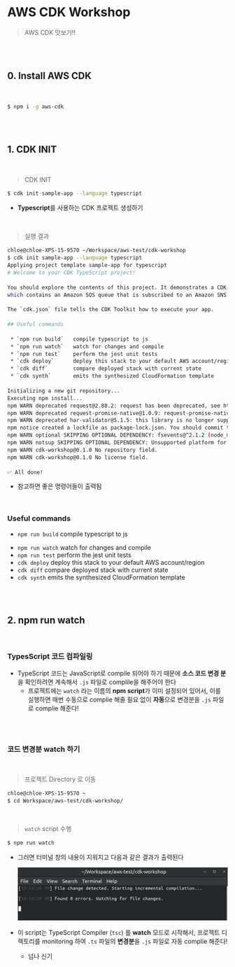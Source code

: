 # AWS CDK Workshop

> AWS CDK 맛보기!!

<br>

<br>

## 0. Install AWS CDK

<br>

```bash
$ npm i -g aws-cdk
```

<br>

<br>

## 1. CDK INIT

<br>

> CDK INIT

```bash
$ cdk init sample-app --language typescript
```

- **Typescript**를 사용하는 CDK 프로젝트 생성하기

<br>

> 실행 결과

```bash
chloe@chloe-XPS-15-9570 ~/Workspace/aws-test/cdk-workshop
$ cdk init sample-app --language typescript
Applying project template sample-app for typescript
# Welcome to your CDK TypeScript project!

You should explore the contents of this project. It demonstrates a CDK app with an instance of a stack (`CdkWorkshopStack`)
which contains an Amazon SQS queue that is subscribed to an Amazon SNS topic.

The `cdk.json` file tells the CDK Toolkit how to execute your app.

## Useful commands

 * `npm run build`   compile typescript to js
 * `npm run watch`   watch for changes and compile
 * `npm run test`    perform the jest unit tests
 * `cdk deploy`      deploy this stack to your default AWS account/region
 * `cdk diff`        compare deployed stack with current state
 * `cdk synth`       emits the synthesized CloudFormation template

Initializing a new git repository...
Executing npm install...
npm WARN deprecated request@2.88.2: request has been deprecated, see https://github.com/request/request/issues/3142
npm WARN deprecated request-promise-native@1.0.9: request-promise-native has been deprecated because it extends the now deprecated request package, see https://github.com/request/request/issues/3142
npm WARN deprecated har-validator@5.1.5: this library is no longer supported
npm notice created a lockfile as package-lock.json. You should commit this file.
npm WARN optional SKIPPING OPTIONAL DEPENDENCY: fsevents@^2.1.2 (node_modules/jest-haste-map/node_modules/fsevents):
npm WARN notsup SKIPPING OPTIONAL DEPENDENCY: Unsupported platform for fsevents@2.1.3: wanted {"os":"darwin","arch":"any"} (current: {"os":"linux","arch":"x64"})
npm WARN cdk-workshop@0.1.0 No repository field.
npm WARN cdk-workshop@0.1.0 No license field.

✅ All done!
```

- 참고하면 좋은 명령어들이 출력됨

<br>

### Useful commands

- `npm run build`   compile typescript to js
 * `npm run watch`   watch for changes and compile
 * `npm run test`    perform the jest unit tests
 * `cdk deploy`      deploy this stack to your default AWS account/region
 * `cdk diff`        compare deployed stack with current state
 * `cdk synth`       emits the synthesized CloudFormation template

<br>

<br>

## 2. npm run watch

<br>

### TypesScript 코드 컴파일링

- TypeScript 코드는 JavaScript로 compile 되어야 하기 때문에 **소스 코드 변경 분**을 확인하려면 계속해서 `.js` 파일로 complile을 해주어야 한다
  - 프로젝트에는 `watch` 라는 이름의 **npm script**가 이미 설정되어 있어서, 이를 실행하면 매번 수동으로 complie 해줄 필요 없이 **자동**으로 변경분을 `.js` 파일로 complie 해준다!

<br>

<br>

###  코드 변경분 watch 하기

<br>

>프로젝트 Directory 로 이동

``` bash
chloe@chloe-XPS-15-9570 ~
$ cd Workspace/aws-test/cdk-workshop/
```

<br>

> `watch` script 수행

```bash
$ npm run watch
```

- 그러면 터미널 창의 내용이 지워지고 다음과 같은 결과가 출력된다

  ![image-20200903225530137](../../images/image-20200903225530137.png)

- 이 script는 TypeScript Compiler (`tsc`) 를 **watch** 모드로 시작해서, 프로젝트 디렉토리를 monitoring 하여 `.ts` 파일의 **변경분**을 `.js` 파일로 자동 complie 해준다!
  - 넘나 신기

<br>

<br>

